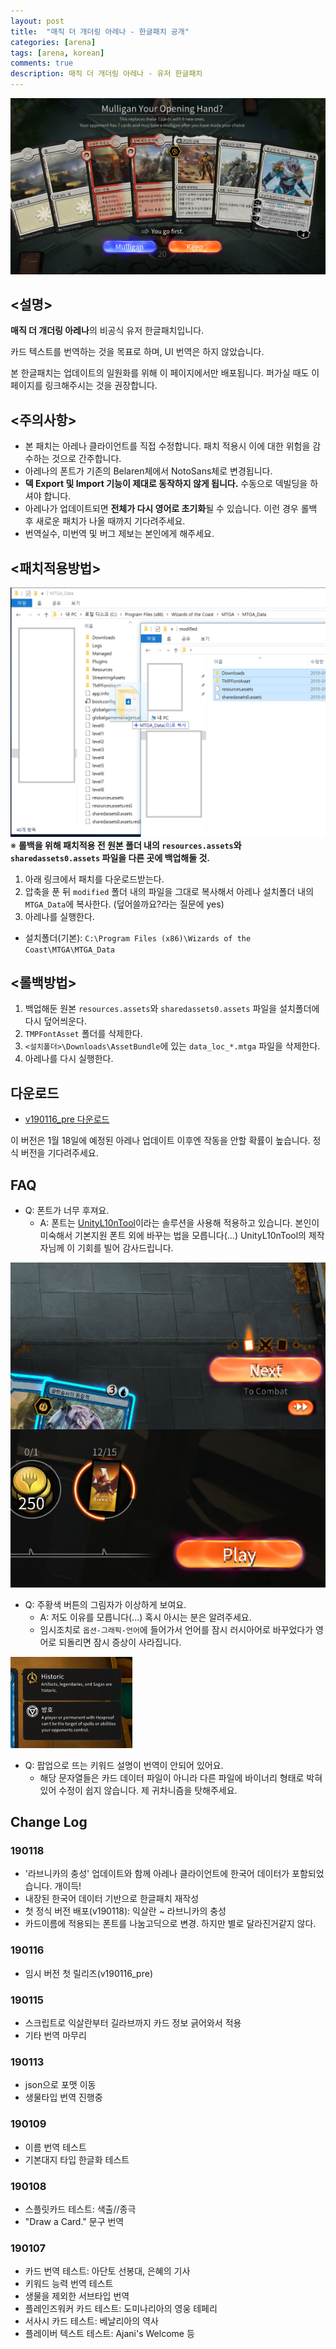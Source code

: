 ```yaml
---
layout: post
title:  "매직 더 개더링 아레나 - 한글패치 공개"
categories: [arena]
tags: [arena, korean]
comments: true
description: 매직 더 개더링 아레나 - 유저 한글패치
---
```


![kr1](/assets/images/arena/kr1.png)

## <설명>
**매직 더 개더링 아레나**의 비공식 유저 한글패치입니다.

카드 텍스트를 번역하는 것을 목표로 하며, UI 번역은 하지 않았습니다.

본 한글패치는 업데이트의 일원화를 위해 이 페이지에서만 배포됩니다. 퍼가실 때도 이 페이지를 링크해주시는 것을 권장합니다.

## <주의사항>
 * 본 패치는 아레나 클라이언트를 직접 수정합니다. 패치 적용시 이에 대한 위험을 감수하는 것으로 간주합니다.
 * 아레나의 폰트가 기존의 Belaren체에서 NotoSans체로 변경됩니다.
 * **덱 Export 및 Import 기능이 제대로 동작하지 않게 됩니다.** 수동으로 덱빌딩을 하셔야 합니다.
 * 아레나가 업데이트되면 **전체가 다시 영어로 초기화**될 수 있습니다. 이런 경우 롤백 후 새로운 패치가 나올 때까지 기다려주세요.
 * 번역실수, 미번역 및 버그 제보는 본인에게 해주세요.

## <패치적용방법>
![패치방법](/assets/images/arena/patch1.png)
※ **롤백을 위해 패치적용 전 원본 폴더 내의 `resources.assets`와 `sharedassets0.assets` 파일을 다른 곳에 백업해둘 것.**

 1. 아래 링크에서 패치를 다운로드받는다.
 1. 압축을 푼 뒤 `modified` 폴더 내의 파일을 그대로 복사해서 아레나 설치폴더 내의 `MTGA_Data`에 복사한다. (덮어쓸까요?라는 질문에 yes)
 1. 아레나를 실행한다.

 * 설치폴더(기본): `C:\Program Files (x86)\Wizards of the Coast\MTGA\MTGA_Data`

## <롤백방법>
 1. 백업해둔 원본 `resources.assets`와 `sharedassets0.assets` 파일을 설치폴더에 다시 덮어씌운다. 
 1. `TMPFontAsset` 폴더를 삭제한다.
 1. `<설치폴더>\Downloads\AssetBundle`에 있는 `data_loc_*.mtga` 파일을 삭제한다.
 1. 아레나를 다시 실행한다.

## 다운로드
 * [v190116_pre 다운로드](https://github.com/youbeebee/MTGArena-Kor/releases/download/v190116_pre/MTGArena-KR_v190116_pre.zip)

이 버전은 1월 18일에 예정된 아레나 업데이트 이후엔 작동을 안할 확률이 높습니다. 정식 버전을 기다려주세요.

## FAQ 
 * Q: 폰트가 너무 후져요.
   * A: 폰트는 [UnityL10nTool](https://github.com/dmc31a42/UnityL10nTool/wiki/Home-ko-KR)이라는 솔루션을 사용해 적용하고 있습니다. 본인이 미숙해서 기본지원 폰트 외에 바꾸는 법을 모릅니다(...) UnityL10nTool의 제작자님께 이 기회를 빌어 감사드립니다.
 
![btn](/assets/images/arena/btn_font.png)
 * Q: 주황색 버튼의 그림자가 이상하게 보여요.
   * A: 저도 이유를 모릅니다(...) 혹시 아시는 분은 알려주세요.
   * 임시조치로 `옵션-그래픽-언어`에 들어가서 언어를 잠시 러시아어로 바꾸었다가 영어로 되돌리면 잠시 증상이 사라집니다.

![popup](/assets/images/arena/popup.png)
 * Q: 팝업으로 뜨는 키워드 설명이 번역이 안되어 있어요.
   * 해당 문자열들은 카드 데이터 파일이 아니라 다른 파일에 바이너리 형태로 박혀있어 수정이 쉽지 않습니다. 제 귀차니즘을 탓해주세요.

## Change Log
### 190118
* '라브니카의 충성' 업데이트와 함께 아레나 클라이언트에 한국어 데이터가 포함되었습니다. 개이득!
* 내장된 한국어 데이터 기반으로 한글패치 재작성
* 첫 정식 버전 배포(v190118): 익살란 ~ 라브니카의 충성
* 카드이름에 적용되는 폰트를 나눔고딕으로 변경. 하지만 별로 달라진거같지 않다.

### 190116
* 임시 버전 첫 릴리즈(v190116_pre)

### 190115
* 스크립트로 익살란부터 길라브까지 카드 정보 긁어와서 적용
* 기타 번역 마무리

### 190113
* json으로 포맷 이동
* 생물타입 번역 진행중

### 190109
* 이름 번역 테스트
* 기본대지 타입 한글화 테스트

### 190108
* 스플릿카드 테스트: 색출//종극
* "Draw a Card." 문구 번역

### 190107
* 카드 번역 테스트: 아단토 선봉대, 은혜의 기사
* 키워드 능력 번역 테스트
* 생물을 제외한 서브타입 번역
* 플레인즈워커 카드 테스트: 도미나리아의 영웅 테페리
* 서사시 카드 테스트: 베날리아의 역사
* 플레이버 텍스트 테스트: Ajani's Welcome 등
